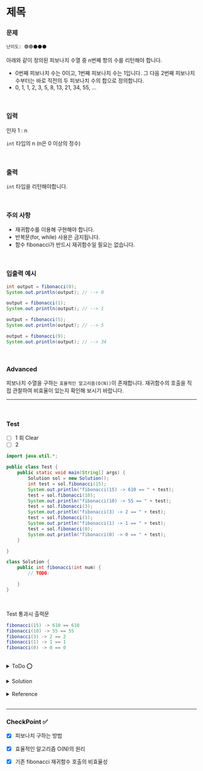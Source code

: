 # 제목

### 문제 
`난이도: 🟢🟢⚫️⚫️⚫️`

아래와 같이 정의된 피보나치 수열 중 n번째 항의 수를 리턴해야 합니다.

- 0번째 피보나치 수는 0이고, 1번째 피보나치 수는 1입니다. 그 다음 2번째 피보나치 수부터는 바로 직전의 두 피보나치 수의 합으로 정의합니다.
- 0, 1, 1, 2, 3, 5, 8, 13, 21, 34, 55, ...



<br>

### 입력

인자 1 : n

`int` 타입의 n (n은 0 이상의 정수)

<br>

### 출력

`int` 타입을 리턴해야합니다.

<br>

### 주의 사항

- 재귀함수를 이용해 구현해야 합니다.
- 반복문(for, while) 사용은 금지됩니다.
- 함수 fibonacci가 반드시 재귀함수일 필요는 없습니다.

<br>

### 입출력 예시

```Java
int output = fibonacci(0);
System.out.println(output); // --> 0

output = fibonacci(1);
System.out.println(output); // --> 1

output = fibonacci(5);
System.out.println(output); // --> 5

output = fibonacci(9);
System.out.println(output); // --> 34
```

<br>

### Advanced

피보나치 수열을 구하는 `효율적인 알고리즘(O(N))`이 존재합니다. 재귀함수의 호출을 직접 관찰하여 비효율이 있는지 확인해 보시기 바랍니다.

---

<br>

### Test

- [ ] 1 회 Clear
- [ ] 2 

```java
import java.util.*;

public class Test {
    public static void main(String[] args) {
        Solution sol = new Solution();
        int test = sol.fibonacci(15);
        System.out.println("fibonacci(15) -> 610 == " + test);
        test = sol.fibonacci(10);
        System.out.println("fibonacci(10) -> 55 == " + test);
        test = sol.fibonacci(3);
        System.out.println("fibonacci(3) -> 2 == " + test);
        test = sol.fibonacci(1);
        System.out.println("fibonacci(1) -> 1 == " + test);
        test = sol.fibonacci(0);
        System.out.println("fibonacci(0) -> 0 == " + test);
    }

}

class Solution {
    public int fibonacci(int num) {
        // TODO:

    }
}


```

<br>

Test 통과시 출력문
```java
fibonacci(15) -> 610 == 610
fibonacci(10) -> 55 == 55
fibonacci(3) -> 2 == 2
fibonacci(1) -> 1 == 1
fibonacci(0) -> 0 == 0
```

<br>

<details>
    <summary>ToDo ⭕️</summary>

- [x] Test Clear!
- [x] CheckPoint 작성! 
- [ ] 효율적인 알고리즘 이해(memorization)
</details>

<br>

<details>
    <summary>Solution</summary>

```java
class Solution {
    public int fibonacci(int num) {
        // TODO:
        if(num == 0 ) return 0;
        int[] cache = new int[num + 1];
        cache[1] = 1;
        if(num >= 2) {
            cache[2] = 1;
        }

        return fibo_memorization(num, cache);
    }

    int temp;
    public int fibo_memorization(int num, int[] cache) {
        if(cache[num] > 0) {
            return cache[num];
        }
        else {
            temp = fibo_memorization(num-1, cache) + fibo_memorization(num-2, cache);
            cache[num] = temp;
            return temp;
        }
    }
}   
```
</details>

<br>

<details>
    <summary>Reference</summary>

```java
class Solution { 
  // naive solution: O(2^N)
  // public int fibonacci(int num) {
	// 	if (num <= 1) return num;
	// 	return fibonacci(num - 1) + fibonacci(num - 2);
	// }

  // dynamic with meoization: O(N)
  // 이미 해결한 문제의 정답을 따로 기록해두고,
  // 다시 해결하지 않는 기법
  // fibo(10)
  // = fibo(9) + fibo(8)
  // = fibo(8) + fibo(7) + fibo(7) + fibo(6)
  public int fibonacci(int num) {
    ArrayList<Integer> memo = new ArrayList<>();
    memo.add(0);
    memo.add(1);

    return aux(memo, num);
  }
	
  public int aux(ArrayList<Integer> memo, int num) {
    if (memo.size() <= num) {
      memo.add(aux(memo, num - 1) + aux(memo, num - 2));
    }
    return memo.get(num);
  }
}

```
</details>

<br>

---

### CheckPoint ✅

- [x] 피보나치 구하는 방법
- [x] 효율적인 알고리즘 O(N)의 원리
- [x] 기존 fibonacci 재귀함수 호출의 비효율성  
 